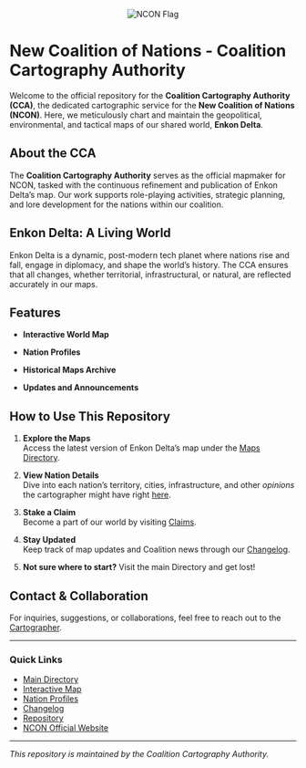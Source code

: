 <link rel="stylesheet" type="text/css" href="mdstyle.css">
<p align="center">
  <img src="https://www.nationstates.net/images/flags/uploads/rflags/new_coalition_of_nations__152634.png" alt="NCON Flag" />
</p>

# New Coalition of Nations - Coalition Cartography Authority

Welcome to the official repository for the **Coalition Cartography Authority (CCA)**, the dedicated cartographic service for the **New Coalition of Nations (NCON)**. Here, we meticulously chart and maintain the geopolitical, environmental, and tactical maps of our shared world, **Enkon Delta**.

## About the CCA

The **Coalition Cartography Authority** serves as the official mapmaker for NCON, tasked with the continuous refinement and publication of Enkon Delta’s map. Our work supports role-playing activities, strategic planning, and lore development for the nations within our coalition.

## Enkon Delta: A Living World

Enkon Delta is a dynamic, post-modern tech planet where nations rise and fall, engage in diplomacy, and shape the world’s history. The CCA ensures that all changes, whether territorial, infrastructural, or natural, are reflected accurately in our maps.

## Features

- **Interactive World Map**  

- **Nation Profiles**  

- **Historical Maps Archive**  

- **Updates and Announcements**  

## How to Use This Repository

1. **Explore the Maps**  
   Access the latest version of Enkon Delta’s map under the [Maps Directory](#).

2. **View Nation Details**  
   Dive into each nation’s territory, cities, infrastructure, and other *opinions* the cartographer might have right [here](#).

3. **Stake a Claim**  
   Become a part of our world by visiting [Claims](#).

4. **Stay Updated**  
   Keep track of map updates and Coalition news through our [Changelog](#).

5. **Not sure where to start?**
   Visit the main Directory and get lost!

## Contact & Collaboration

For inquiries, suggestions, or collaborations, feel free to reach out to the [Cartographer](https://www.nationstates.net/nation=nedea).  

---

### Quick Links

- [Main Directory](#)
- [Interactive Map](#)
- [Nation Profiles](#)
- [Changelog](#)
- [Repository](https://github.com/RookDrekari/EnkonDelta)
- [NCON Official Website](https://www.nationstates.net/region=new_coalition_of_nations)

---

*This repository is maintained by the Coalition Cartography Authority.*
